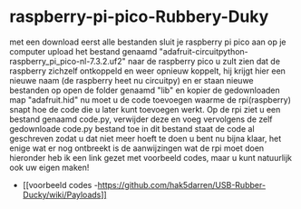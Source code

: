 # raspberry-pi-pico-Rubbery-Duky
met een 
download eerst alle bestanden
sluit je raspberry pi pico aan op je computer
upload het bestand genaamd "adafruit-circuitpython-raspberry_pi_pico-nl-7.3.2.uf2" naar de raspberry pico
u zult zien dat de raspberry zichzelf ontkoppeld en weer opnieuw koppelt, hij krijgt hier een nieuwe naam (de raspberry heet nu circuitpy) en er staan nieuwe bestanden op
open de folder genaamd "lib" en kopier de gedownloaden map "adafruit.hid"
nu moet u de code toevoegen waarme de rpi(raspberry) snapt hoe de code die u later kunt toevoegen werkt.
Op de rpi ziet u een bestand genaamd code.py, verwijder deze en voeg vervolgens de zelf gedownloade code.py bestand toe in dit bestand staat de code al geschreven zodat u dat niet meer hoeft te doen
u bent nu bijna klaar, het enige wat er nog ontbreekt is de aanwijzingen wat de rpi moet doen
hieronder heb ik een link gezet met voorbeeld codes, maar u kunt natuurlijk ook uw eigen maken!

* [[voorbeeld codes -https://github.com/hak5darren/USB-Rubber-Ducky/wiki/Payloads]]
